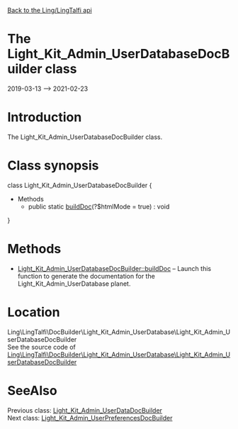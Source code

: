 [Back to the Ling/LingTalfi api](https://github.com/lingtalfi/LingTalfi/blob/master/doc/api/Ling/LingTalfi.md)



The Light_Kit_Admin_UserDatabaseDocBuilder class
================
2019-03-13 --> 2021-02-23






Introduction
============

The Light_Kit_Admin_UserDatabaseDocBuilder class.



Class synopsis
==============


class <span class="pl-k">Light_Kit_Admin_UserDatabaseDocBuilder</span>  {

- Methods
    - public static [buildDoc](https://github.com/lingtalfi/LingTalfi/blob/master/doc/api/Ling/LingTalfi/DocBuilder/Light_Kit_Admin_UserDatabase/Light_Kit_Admin_UserDatabaseDocBuilder/buildDoc.md)(?$htmlMode = true) : void

}






Methods
==============

- [Light_Kit_Admin_UserDatabaseDocBuilder::buildDoc](https://github.com/lingtalfi/LingTalfi/blob/master/doc/api/Ling/LingTalfi/DocBuilder/Light_Kit_Admin_UserDatabase/Light_Kit_Admin_UserDatabaseDocBuilder/buildDoc.md) &ndash; Launch this function to generate the documentation for the Light_Kit_Admin_UserDatabase planet.





Location
=============
Ling\LingTalfi\DocBuilder\Light_Kit_Admin_UserDatabase\Light_Kit_Admin_UserDatabaseDocBuilder<br>
See the source code of [Ling\LingTalfi\DocBuilder\Light_Kit_Admin_UserDatabase\Light_Kit_Admin_UserDatabaseDocBuilder](https://github.com/lingtalfi/LingTalfi/blob/master/DocBuilder/Light_Kit_Admin_UserDatabase/Light_Kit_Admin_UserDatabaseDocBuilder.php)



SeeAlso
==============
Previous class: [Light_Kit_Admin_UserDataDocBuilder](https://github.com/lingtalfi/LingTalfi/blob/master/doc/api/Ling/LingTalfi/DocBuilder/Light_Kit_Admin_UserData/Light_Kit_Admin_UserDataDocBuilder.md)<br>Next class: [Light_Kit_Admin_UserPreferencesDocBuilder](https://github.com/lingtalfi/LingTalfi/blob/master/doc/api/Ling/LingTalfi/DocBuilder/Light_Kit_Admin_UserPreferences/Light_Kit_Admin_UserPreferencesDocBuilder.md)<br>
